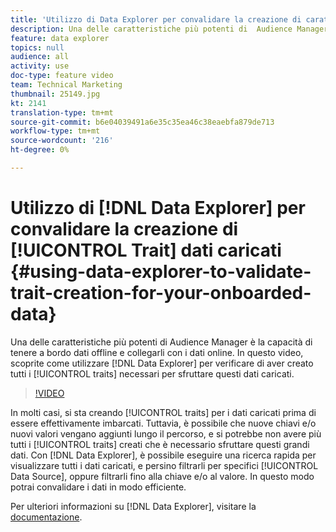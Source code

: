```yaml
---
title: 'Utilizzo di Data Explorer per convalidare la creazione di caratteristiche per i dati caricati '
description: Una delle caratteristiche più potenti di  Audience Manager è la capacità di tenere a bordo dati offline e collegarli con i dati online. Questo video illustra come utilizzare la Data Explorer per verificare di aver creato tutte le caratteristiche necessarie per sfruttare questi dati caricati.
feature: data explorer
topics: null
audience: all
activity: use
doc-type: feature video
team: Technical Marketing
thumbnail: 25149.jpg
kt: 2141
translation-type: tm+mt
source-git-commit: b6e04039491a6e35c35ea46c38eaebfa879de713
workflow-type: tm+mt
source-wordcount: '216'
ht-degree: 0%

---
```



# Utilizzo di [!DNL Data Explorer] per convalidare la creazione di [!UICONTROL Trait] dati caricati {#using-data-explorer-to-validate-trait-creation-for-your-onboarded-data}

Una delle caratteristiche più potenti di  Audience Manager è la capacità di tenere a bordo dati offline e collegarli con i dati online. In questo video, scoprite come utilizzare [!DNL Data Explorer] per verificare di aver creato tutti i [!UICONTROL traits] necessari per sfruttare questi dati caricati.

>[!VIDEO](https://video.tv.adobe.com/v/25149/?quality=12)

In molti casi, si sta creando [!UICONTROL traits] per i dati caricati prima di essere effettivamente imbarcati. Tuttavia, è possibile che nuove chiavi e/o nuovi valori vengano aggiunti lungo il percorso, e si potrebbe non avere più tutti i [!UICONTROL traits] creati che è necessario sfruttare questi grandi dati. Con [!DNL Data Explorer], è possibile eseguire una ricerca rapida per visualizzare tutti i dati caricati, e persino filtrarli per specifici [!UICONTROL Data Source], oppure filtrarli fino alla chiave e/o al valore. In questo modo potrai convalidare i dati in modo efficiente.

Per ulteriori informazioni su [!DNL Data Explorer], visitare la [documentazione](https://experiencecloud.adobe.com/resources/help/en_US/aam/data-explorer.html).